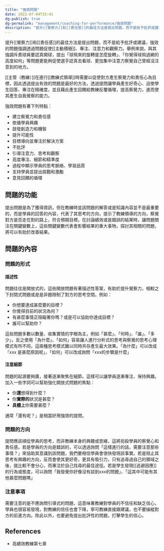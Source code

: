 ```yaml
---
title: "強效問題"
date: 2022-07-04T15:41
dg-publish: true
dg-permalink: "management/coaching-for-performance/強效問題"
description: "提升[[覺察力]]和[[責任感]]的最佳方法是提出問題，而不是給予批評或建議，強效的問題強調透過問題促使[[主動積極]]、專注、注意力和觀察力。..."
---
```

<!-- # 筆記本體 -->
提升[[覺察力]]和[[責任感]]的最佳方法是提出問題，而不是給予批評或建議，強效的問題強調透過問題促使[[主動積極]]、專注、注意力和觀察力。舉例來說，與其強調斥責球員要認真開球，提出「球飛來的旋轉是怎麼旋轉」、「你覺得球飛過網的高度如何」等問題更能夠促使選手認真去看球、更加集中注意力察覺自己曾經沒注意到的地方。

[[主管（教練）]]在進行[[教練式領導]]時需要以促使對方產生察覺力和責任心為目標，因此透過提出有效的問題是最好的方法，透過提問讓學員產生好奇心、迫使學生回答、專注在精確度，並且藉此產生回饋給教練反覆循環，提高察覺力，進而使其產生自我覺察的能力。

強效問題有著下列特點：
- 建立察覺力和責任感
- 依循學員興趣
- 啟發創造力和機智
- 提升可能性
- 目標導向並專注於解決方案
- 不批評
- 引導注意力、思考和觀察
- 高度專注、細節和精準度
- 過程中顯示學員的思考脈絡、學習品質
- 支持學員並提出挑戰和激勵
- 意見回饋的循環

## 問題的功能

提出問題是為了獲得資訊，但在教練時並該問題的解答或是知識內容並不是最重要的，而是學員的回答的內容，代表了其思考的方向，提示了教練領導的方向，察覺對方是否走在對的路上，符合預期目標。在討論績效或是錯誤的結果時，讓問題關注在關鍵變數上，這些關鍵變數代表會影響結果的重大事物，探討其相關的問題，將可以有助於改善結果。

## 問題的內容
### 問題的形式
#### 描述性
問題往往是開放式的，這些開放問題有著描述性答案，有助於提升覺察力，相較之下封閉式問題或是是非題限制了對方的思考空間。例如：

- 你想要達成甚麼要的目標？
- 你覺得目前的狀況為何？
- 有甚麼事情正阻礙著你嗎？或是可以協助你達成目標？
- 誰可以幫助你？

這些問題多數以數量、收集實情的字眼為主，例如「甚麼」、「何時」、「誰」、「多少」，反之使用「為什麼」、「如何」容易讓人進行分析式的思考與察覺的思考心理模式有所不同，這兩種思考模式難以同時共存產生最大效果。「為什麼」可以改成 「xxx 是甚麼原因呢」，「如何」可以改成詢問「xxx的步驟是什麼」

#### 注意細節

問題的起源要夠廣，接著逐漸聚焦在細節。這樣可以讓學員逐漸專注、保持興趣。加入一些字詞可以幫助強化開放式問題的焦點：

- 你**還**想得到什麼？
- 你**實際的**狀況是甚麼？
- **具體上**你需要甚麼？

通常「還有呢？」是相當好用強效的提問。

### 問題的方向

提問應該順從學員的思考，而非教練本身的興趣或思緒，這將扼殺學員的察覺心和責任感。若是學員的方向是錯誤的，可以透過詢問「這樣進行的話，需要注意那些事情？」來協助其意識到該問題，我們要相信學員會很快發現該事實。若是阻止其思考有興趣的方向，反而會使其更好奇，更具有吸引力，只有追尋過自己的領域之後，就比較不會分心，而專注於自己找尋的最佳途徑。若是學生發現[[逃避因應]]的行為或態度，可以詢問「我發覺你好像沒有談到xxx的問題」、「這其中可能有其他甚麼問題嗎」

### 注意事項
需要注意的是不應詢問引導式的問題，這意味著教練對學員的不信任和缺乏信心，學員也很容易發現，對教練的信任也會下降，寧可教練直接跟建議，也不要操縱對方的前進方向。除此以外，也要避免提出批評性的問題，打擊學生的信心。

<!-- 
## 延伸問題
## See Also

-->
## References
- 高績效教練第七章